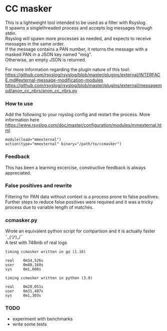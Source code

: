 # CC masker

This is a lightweight tool intended to be used as a filter with Rsyslog.  
It spawns a singlethreaded process and accepts log messages through stdin.  
Rsyslog will spawn more processes as needed, and expects to receive messages in the same
order.  
If the message contains a PAN number, it returns the message with a masked PAN in a JSON
key named "msg".  
Otherwise, an empty JSON is returned.  

For more information regarding the plugin nature of this tool:  
https://github.com/rsyslog/rsyslog/blob/master/plugins/external/INTERFACE.md#external-message-modification-modules  
https://github.com/rsyslog/rsyslog/blob/master/plugins/external/messagemod/anon_cc_nbrs/anon_cc_nbrs.py

### How to use
Add the following to your rsyslog config and restart the process.
More information here https://www.rsyslog.com/doc/master/configuration/modules/mmexternal.html
```
module(load="mmexternal")
action(type="mmexternal" binary="/path/to/ccmasker")
```

### Feedback
This has been a learning excercise, constructive feedback is always appreciated.

### False positives and rewrite
Filtering for PAN data without context is a process prone to false positives.  
Further steps to reduce false positives were required and it was a tricky process due to
variable length of matches.  

### ccmasker.py
Wrote an equivalent python script for comparison and it is actually faster ¯\_(ツ)_/¯  
A test with 748mb of real logs
```
timing ccmasker written in go (1.16)

real    0m34,526s
user    0m40,160s
sys     0m1,600s

timing ccmasker written in python (3.9)

real    0m28,051s
user    0m31,487s
sys     0m1,303s
```

### TODO
* experiment with benchmarks  
* write some tests
